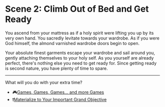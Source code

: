 # Scene 2: Climb Out of Bed and Get Ready

You ascend from your mattress as if a holy spirit were lifting you up by its very own hand. You sacredly levitate towards your wardrobe. As if you were God himself, the almond varnished wardrobe doors begin to open.

 Your absolute finest garments escape your wardrobe and sail around you, gently attaching themselves to your holy self. As you yourself are already perfect, there's nothing else you need to get ready for. Since getting ready is second nature, you have plenty of time to spare.

---

What will you do with your extra time?

- 🎮[Games, Games, Games... and more Games](./scene3C.md)
- ❗[Materialize to Your Important Grand Objective](./scene3D.md)